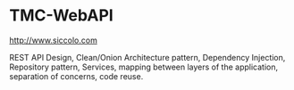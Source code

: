 # TMC-WebAPI

http://www.siccolo.com

REST API Design, 
	Clean/Onion Architecture pattern, 
	Dependency Injection, 
	Repository pattern, 
	Services, 
	mapping between layers of the application, 
	separation of concerns, 
	code reuse. 
